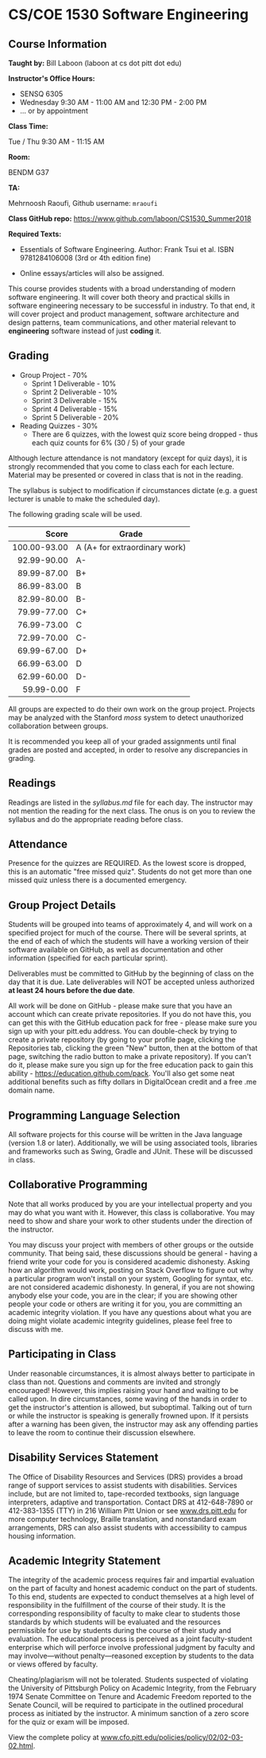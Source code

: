 # CS/COE 1530 Software Engineering

## Course Information

**Taught by:** Bill Laboon (laboon at cs dot pitt dot edu)

**Instructor's Office Hours:**

  * SENSQ 6305
  * Wednesday 9:30 AM - 11:00 AM and 12:30 PM - 2:00 PM
  * ... or by appointment

**Class Time:**

Tue / Thu 9:30 AM - 11:15 AM

**Room:**

BENDM G37

**TA:**

Mehrnoosh Raoufi, Github username: `mraoufi`

**Class GitHub repo:**
https://www.github.com/laboon/CS1530_Summer2018

**Required Texts:**

  * Essentials of Software Engineering. Author: Frank Tsui et al. ISBN 9781284106008 (3rd or 4th edition fine)

  * Online essays/articles will also be assigned.

This course provides students with a broad understanding of modern software engineering. It will cover both theory and practical skills in software engineering necessary to be successful in industry. To that end, it will cover project and product management, software architecture and design patterns, team communications, and other material relevant to __engineering__ software instead of just __coding__ it.

## Grading

  * Group Project - 70%
    * Sprint 1 Deliverable - 10%
    * Sprint 2 Deliverable - 10%
    * Sprint 3 Deliverable - 15%
    * Sprint 4 Deliverable - 15%
    * Sprint 5 Deliverable - 20%
  * Reading Quizzes - 30%
    * There are 6 quizzes, with the lowest quiz score being dropped - thus each quiz counts for 6% (30 / 5) of your grade

Although lecture attendance is not mandatory (except for quiz days), it is strongly recommended that you come to class each for each lecture.  Material may be presented or covered in class that is not in the reading.

The syllabus is subject to modification if circumstances dictate (e.g. a guest lecturer is unable to make the scheduled day).

The following grading scale will be used.

Score  | Grade
-----: | ------------------------------
100.00-93.00 | A (A+ for extraordinary work)
92.99-90.00  | A-
89.99-87.00  | B+
86.99-83.00  | B
82.99-80.00  | B-
79.99-77.00  | C+
76.99-73.00  | C
72.99-70.00  | C-
69.99-67.00  | D+
66.99-63.00  | D
62.99-60.00  | D-
59.99-0.00   | F

All groups are expected to do their own work on the group project.  Projects may be analyzed with the Stanford _moss_ system to detect unauthorized collaboration between groups.

It is recommended you keep all of your graded assignments until final grades are posted and accepted, in order to resolve any discrepancies in grading.

## Readings

Readings are listed in the _syllabus.md_ file for each day.  The instructor may not mention the reading for the next class.  The onus is on you to review the syllabus and do the appropriate reading before class.

## Attendance

Presence for the quizzes are REQUIRED.  As the lowest score is dropped, this is an automatic "free missed quiz".  Students do not get more than one missed quiz unless there is a documented emergency.

## Group Project Details

Students will be grouped into teams of approximately 4, and will work on a specified project for much of the course.  There will be several sprints, at the end of each of which the students will have a working version of their software available on GitHub, as well as documentation and other information (specified for each particular sprint).

Deliverables must be committed to GitHub by the beginning of class on the day that it is due.  Late deliverables will NOT be accepted unless authorized __at least 24 hours before the due date__.

All work will be done on GitHub - please make sure that you have an account which can create private repositories.  If you do not have this, you can get this with the GitHub education pack for free - please make sure you sign up with your pitt.edu address.  You can double-check by trying to create a private repository (by going to your profile page, clicking the Repositories tab, clicking the green "New" button, then at the bottom of that page, switching the radio button to make a private repository).  If you can't do it, please make sure you sign up for the free education pack to gain this ability - https://education.github.com/pack.  You'll also get some neat additional benefits such as fifty dollars in DigitalOcean credit and a free .me domain name.

## Programming Language Selection

All software projects for this course will be written in the Java language (version 1.8 or later).  Additionally, we will be using associated tools, libraries and frameworks such as Swing, Gradle and JUnit.  These will be discussed in class.

## Collaborative Programming

Note that all works produced by you are your intellectual property and you may do what you want with it.  However, this class is collaborative.  You may need to show and share your work to other students under the direction of the instructor.

You may discuss your project with members of other groups or the outside community.  That being said, these discussions should be general - having a friend write your code for you is considered academic dishonesty.  Asking how an algorithm would work, posting on Stack Overflow to figure out why a particular program won't install on your system, Googling for syntax, etc. are not considered academic dishonesty.  In general, if you are not showing anybody else your code, you are in the clear; if you are showing other people your code or others are writing it for you, you are committing an academic integrity violation.  If you have any questions about what you are doing might violate academic integrity guidelines, please feel free to discuss with me.

## Participating in Class

Under reasonable circumstances, it is almost always better to participate in class than not.  Questions and comments are invited and strongly encouraged!  However, this implies raising your hand and waiting to be called upon.  In dire circumstances, some waving of the hands in order to get the instructor's attention is allowed, but suboptimal.  Talking out of turn or while the instructor is speaking is generally frowned upon.  If it persists after a warning has been given, the instructor may ask any offending parties to leave the room to continue their discussion elsewhere.

## Disability Services Statement

The Office of Disability Resources and Services (DRS) provides a broad range of support services to assist students with disabilities. Services include, but are not limited to, tape-recorded textbooks, sign language interpreters, adaptive and transportation. Contact DRS at 412-648-7890 or 412-383-1355 (TTY) in 216 William Pitt Union or see www.drs.pitt.edu for more computer technology, Braille translation, and nonstandard exam arrangements, DRS can also assist students with accessibility to campus housing information.

## Academic Integrity Statement

The integrity of the academic process requires fair and impartial evaluation on the part of faculty and honest academic conduct on the part of students. To this end, students are expected to conduct themselves at a high level of responsibility in the fulfillment of the course of their study. It is the corresponding responsibility of faculty to make clear to students those standards by which students will be evaluated and the resources permissible for use by students during the course of their study and evaluation. The educational process is perceived as a joint faculty-student enterprise which will perforce involve professional judgment by faculty and may involve—without penalty—reasoned exception by students to the data or views offered by faculty.

Cheating/plagiarism will not be tolerated. Students suspected of violating the University of Pittsburgh Policy on Academic Integrity, from the February 1974 Senate Committee on Tenure and Academic Freedom reported to the Senate Council, will be required to participate in the outlined procedural process as initiated by the instructor. A minimum sanction of a zero score for the quiz or exam will be imposed.

View the complete policy at www.cfo.pitt.edu/policies/policy/02/02-03-02.html.